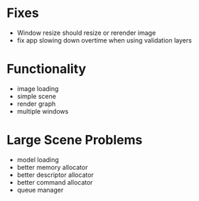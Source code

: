 # Fixes
- Window resize should resize or rerender image
- fix app slowing down overtime when using validation layers

# Functionality
- image loading
- simple scene
- render graph
- multiple windows

# Large Scene Problems
- model loading
- better memory allocator
- better descriptor allocator
- better command allocator
- queue manager